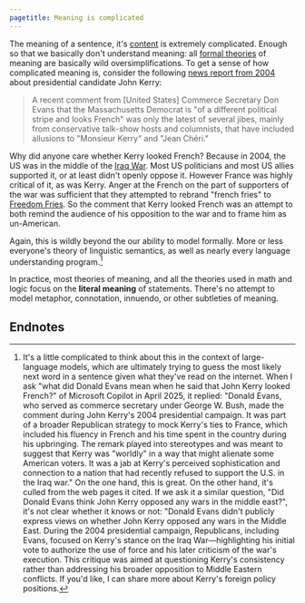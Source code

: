 ```yaml
---
pagetitle: Meaning is complicated
---
```

The meaning of a sentence, it's [content](form_and_content) is extremely complicated.  Enough so that we basically don't understand meaning: all [formal theories](formal_theories) of meaning are basically wild oversimplifications.  To get a sense of how complicated meaning is, consider the following [news report from 2004](https://www.nytimes.com/2004/04/03/news/globalist-the-republicans-barbjohn-kerry-looks-french.html) about presidential candidate John Kerry:

> A recent comment from [United States] Commerce Secretary Don Evans that the Massachusetts Democrat is "of a different political stripe and looks French" was only the latest of several jibes, mainly from conservative talk-show hosts and columnists, that have included allusions to "Monsieur Kerry" and "Jean Chéri."

Why did anyone care whether Kerry looked French?  Because in 2004, the US was in the middle of the [Iraq War](https://simple.wikipedia.org/wiki/Iraq_War).  Most US politicians and most US allies supported it, or at least didn't openly oppose it.  However France was highly critical of it, as was Kerry.  Anger at the French on the part of supporters of the war was sufficient that they attempted to rebrand "french fries" to [Freedom Fries](https://en.wikipedia.org/wiki/Freedom_fries).  So the comment that Kerry looked French was an attempt to both remind the audience of his opposition to the war and to frame him as un-American.

Again, this is wildly beyond the our ability to model formally.  More or less everyone's theory of linguistic semantics, as well as nearly every language understanding program.[^1]

In practice, most theories of meaning, and all the theories used in math and logic focus on the **literal meaning** of statements.  There's no attempt to model metaphor, connotation, innuendo, or other subtleties of meaning.


## Endnotes


[^1]: It's a little complicated to think about this in the context of large-language models, which are ultimately trying to guess the most likely next word in a sentence given what they've read on the internet.  When I ask "what did Donald Evans mean when he said that John Kerry looked French?" of Microsoft Copilot in April 2025, it replied: "Donald Evans, who served as commerce secretary under George W. Bush, made the comment during John Kerry's 2004 presidential campaign. It was part of a broader Republican strategy to mock Kerry's ties to France, which included his fluency in French and his time spent in the country during his upbringing. The remark played into stereotypes and was meant to suggest that Kerry was "worldly" in a way that might alienate some American voters. It was a jab at Kerry's perceived sophistication and connection to a nation that had recently refused to support the U.S. in the Iraq war."  On the one hand, this is great.  On the other hand, it's culled from the web pages it cited.  If we ask it a similar question, "Did Donald Evans think John Kerry opposed any wars in the middle east?", it's not clear whether it knows or not: "Donald Evans didn't publicly express views on whether John Kerry opposed any wars in the Middle East. During the 2004 presidential campaign, Republicans, including Evans, focused on Kerry's stance on the Iraq War—highlighting his initial vote to authorize the use of force and his later criticism of the war's execution. This critique was aimed at questioning Kerry's consistency rather than addressing his broader opposition to Middle Eastern conflicts. If you'd like, I can share more about Kerry's foreign policy positions.
